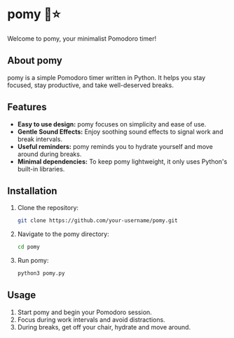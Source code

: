 # pomy 🍅⭐

Welcome to pomy, your minimalist Pomodoro timer!

## About pomy

pomy is a simple Pomodoro timer written in Python. It helps you stay focused, stay productive, and take well-deserved breaks.

## Features

- **Easy to use design:** pomy focuses on simplicity and ease of use.
- **Gentle Sound Effects:** Enjoy soothing sound effects to signal work and break intervals.
- **Useful reminders:** pomy reminds you to hydrate yourself and move around during breaks.
- **Minimal dependencies:** To keep pomy lightweight, it only uses Python's built-in libraries.

## Installation

1. Clone the repository:
   ```bash
   git clone https://github.com/your-username/pomy.git
   ```
2. Navigate to the pomy directory:
   ```bash
   cd pomy
   ```
3. Run pomy:
   ```bash
   python3 pomy.py
   ```

## Usage

1. Start pomy and begin your Pomodoro session.
2. Focus during work intervals and avoid distractions.
3. During breaks, get off your chair, hydrate and move around.
